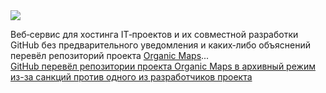 <!--2025-03-15 13:00:27-->
<div class="yb">
  <div class="rss smaller1 habr"><img src="https://habrastorage.org/getpro/habr/upload_files/940/d85/a7a/940d85a7ac77ba2ddffdc010e3504c39.png" /><p>Веб‑сервис для&nbsp;хостинга IT‑проектов и их совместной разработки GitHub без&nbsp;предварительного уведомления и каких‑либо объяснений перевёл репозиторий проекта <a href="https://github.com/organicmaps" rel="noopener noreferrer nofollow">Organic Maps</a>... <br><a class="light" href="https://habr.com/ru/news/891162/?utm_source=habrahabr&utm_medium=rss&utm_campaign=891162">GitHub перевёл репозитории проекта Organic Maps в архивный режим из-за санкций против одного из разработчиков проекта</a></div>
</div>
